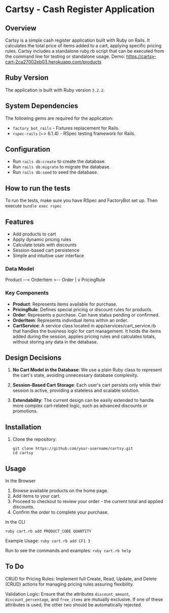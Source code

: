 # Cartsy - Cash Register Application

## Overview

Cartsy is a simple cash register application built with Ruby on Rails. It calculates the total price of items added to a cart, applying specific pricing rules. Cartsy includes a standalone ruby.rb script that can be executed from the command line for testing or standalone usage.
Demo: https://cartsy-cart-2ca27002eb03.herokuapp.com/products

## Ruby Version

The application is built with Ruby version `3.2.2`.

## System Dependencies

The following gems are required for the application:

- `factory_bot_rails` - Fixtures replacement for Rails.
- `rspec-rails` (~> 6.1.4) - RSpec testing framework for Rails.

## Configuration

- Run `rails db:create` to create the database.
- Run `rails db:migrate` to migrate the database.
- Run `rails db:seed` to seed the database.

## How to run the tests

To run the tests, make sure you have RSpec and FactoryBot set up.
Then execute `bundle exec rspec`

## Features

- Add products to cart
- Apply dynamic pricing rules
- Calculate totals with discounts
- Session-based cart persistence
- Simple and intuitive user interface

### Data Model

Product --< OrderItem >-- Order
|
v
PricingRule

### Key Components

- **Product**: Represents items available for purchase.
- **PricingRule**: Defines special pricing or discount rules for products.
- **Order**: Represents a purchase. Can have status pending or confirmed.
- **OrderItem**: Represents individual items within an order.
- **CartService**: A service class located in app/services/cart_service.rb that handles the business logic for cart management. It holds the items added during the session, applies pricing rules and calculates totals, without storing any data in the database.

## Design Decisions

1. **No Cart Model in the Database**: We use a plain Ruby class to represent the cart's state, avoiding unnecessary database complexity.

2. **Session-Based Cart Storage**: Each user's cart persists only while their session is active, providing a stateless and scalable solution.

3. **Extendability**: The current design can be easily extended to handle more complex cart-related logic, such as advanced discounts or promotions.

## Installation

1. Clone the repository:

   ```
   git clone https://github.com/your-username/cartsy.git
   cd cartsy
   ```

## Usage

In the Browser

1. Browse available products on the home page.
2. Add items to your cart.
3. Proceed to checkout to review your order - the current total and applied discounts.
4. Confirm the order to complete your purchase.

In the CLI

`ruby cart.rb add PRODUCT_CODE QUANTITY`

Example Usage:
`ruby cart.rb add CF1 3`

Run to see the commands and examples:
`ruby cart.rb help`

## To Do

CRUD for Pricing Rules: Implement full Create, Read, Update, and Delete (CRUD) actions for managing pricing rules assuring flexibility.

Validation Logic: Ensure that the attributes `discount_amount`, `discount_percentage`, and `free_items` are mutually exclusive. If one of these attributes is used, the other two should be automatically rejected.
